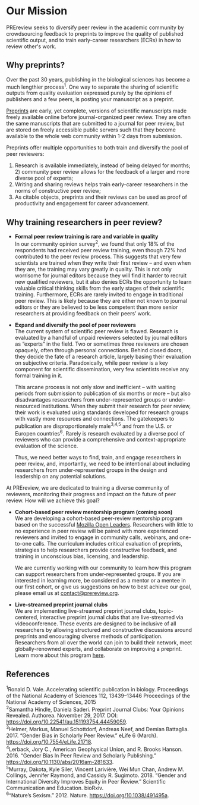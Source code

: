 # Our Mission
PREreview seeks to diversify peer review in the academic community by crowdsourcing feedback to preprints to improve the 
quality of published scientific output, and to train early-career researchers (ECRs) in how to review other's work.

## Why preprints?
Over the past 30 years, publishing in the biological sciences has become a much lengthier process<sup>1</sup>. One way to separate 
the sharing of scientific outputs from quality evaluation expressed purely by the opinions of publishers and a few peers, is posting 
your manuscript as a preprint. 

[Preprints](https://www.youtube.com/watch?v=2zMgY8Dx9co) are early, yet complete, versions of scientific manuscripts made freely available online before journal-organized peer review. 
They are often the same manuscripts that are submitted to a journal for peer review, but are stored on freely accessible public servers such that 
they become available to the whole web community within 1-2 days from submission.  

Preprints offer multiple opportunities to both train and diversify the pool of peer reviewers:  
1) Research is available immediately, instead of being delayed for months; 2) community peer review allows for the feedback of a 
larger and more diverse pool of experts;  
3) Writing and sharing reviews helps train early-career researchers in the norms of constructive peer review;  
4) As citable objects, preprints and their reviews can be used as proof of productivity and engagement for career advancement. 

## Why training researchers in peer review?

* __Formal peer review training is rare and variable in quality__  
In our community opinion survey<sup>2</sup>, we found that only 18% of the respondents had received peer review training, even 
though 72% had contributed to the peer review process. This suggests that very few scientists are trained when they write their 
first review – and even when they are, the training may vary greatly in quality. This is not only worrisome for journal editors because 
they will find it harder to recruit new qualified reviewers, but it also denies ECRs the opportunity to learn valuable critical thinking 
skills from the early stages of their scientific training. Furthermore, ECRs are rarely invited to engage in traditional peer review. This is likely because they are either not known to journal editors or 
they are believed to be less competent than more senior researchers at providing feedback on their peers’ work. 

* __Expand and diversify the pool of peer reviewers__  
The current system of scientific peer review is flawed. Research is evaluated by a handful of 
unpaid reviewers selected by journal editors as “experts” in the field. Two or sometimes three reviewers are chosen opaquely, often 
through personal connections. Behind closed doors, they decide the fate of a research article, largely basing their evaluation on 
subjective criteria. Paradoxically, while peer review is a key component for scientific dissemination, very few scientists receive 
any formal training in it. 

  This arcane process is not only slow and inefficient – with waiting periods from submission to publication of six months or more – 
  but also disadvantages researchers from under-represented groups or under-resourced institutions. When they submit their research for 
  peer review, their work is evaluated using standards developed for research groups with vastly more resources and connections. 
  The gatekeepers to publication are disproportionately male<sup>3,4,5</sup> and from the U.S. or Europen countries<sup>6</sup>. Rarely is research 
  evaluated by a diverse pool of reviewers who can provide a comprehensive and context-appropriate evaluation of the science. 
  
  Thus, we need better ways to find, train, and engage researchers in peer review, and, importantly, we need to be intentional about including 
  researchers from under-represented groups in the design and leadership on any potential solutions. 

At PREreview, we are dedicated to training a diverse community of reviewers, monitoring their progress and impact on the future of 
peer review. How will we achieve this goal? 

* __Cohort-based peer review mentorship program (coming soon)__  
We are developing a cohort-based peer-review mentorship program based on the successful 
[Mozilla Open Leaders](https://foundation.mozilla.org/en/opportunity/mozilla-open-leaders/). Researchers with little to no experience 
in peer review will be paired with more experienced reviewers and invited to engage in community calls, webinars, and one-to-one calls. 
The curriculum includes critical evaluation of preprints, strategies to help researchers provide constructive feedback, and training in unconscious bias, licensing, and leadership. 

  We are currently working with our community to learn how this program can support researchers from under-represented groups. If you are 
  interested in learning more, be considered as a mentor or a mentee in our first cohort, or give us suggestions on how to best achieve our
  goal, please email us at contact@prereview.org.

* __Live-streamed preprint journal clubs__  
We are implementing live-streamed preprint journal clubs, topic-centered, interactive preprint journal clubs that are 
live-streamed via videoconference. These events are designed to be inclusive of all researchers by allowing structured and 
constructive discussions around preprints and encouraging diverse methods of participation. Researchers from all over the world 
can join to build their network, meet globally-renowned experts, and collaborate on improving a preprint. Learn more about this program 
[here](https://github.com/fathomlabs/prereview-standup/blob/master/server/docs/LivePREJC.md).

## References
<sup>1</sup>Ronald D. Vale. Accelerating scientific publication in biology. Proceedings of the National Academy of Sciences 112, 13439–13446 Proceedings of the National Academy of Sciences, 2015  
<sup>2</sup>Samantha Hindle, Daniela Saderi. Preprint Journal Clubs: Your Opinions Revealed. Authorea. November 29, 2017. DOI: https://doi.org/10.22541/au.151193754.44459059.  
<sup>3</sup>Helmer, Markus, Manuel Schottdorf, Andreas Neef, and Demian Battaglia. 2017. “Gender Bias in Scholarly Peer Review.” eLife 6 (March). https://doi.org/10.7554/eLife.21718.  
<sup>4</sup>Lerback, Jory C., American Geophysical Union, and R. Brooks Hanson. 2016. “Gender Bias In Peer Review and Scholarly Publishing.” https://doi.org/10.1130/abs/2016am-281633.  
<sup>5</sup>Murray, Dakota, Kyle Siler, Vincent Larivière, Wei Mun Chan, Andrew M. Collings, Jennifer Raymond, and Cassidy R. Sugimoto. 2018. “Gender and International Diversity Improves Equity in Peer Review.” Scientific Communication and Education. bioRxiv.  
<sup>6</sup>“Nature’s Sexism.” 2012. Nature. https://doi.org/10.1038/491495a.  
